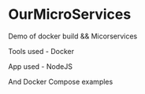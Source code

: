 # OurMicroServices


Demo of docker build && Micorservices

Tools used - Docker

App used - NodeJS

And Docker Compose examples
